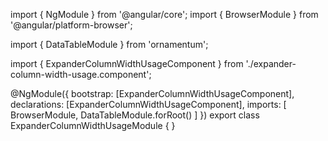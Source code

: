 import { NgModule } from '@angular/core';
import { BrowserModule } from '@angular/platform-browser';
  
import { DataTableModule } from 'ornamentum';
  
import { ExpanderColumnWidthUsageComponent } from './expander-column-width-usage.component';

@NgModule({
 bootstrap: [ExpanderColumnWidthUsageComponent],
 declarations: [ExpanderColumnWidthUsageComponent],
 imports: [
    BrowserModule, 
    DataTableModule.forRoot()
  ]
})
export class ExpanderColumnWidthUsageModule {
}
